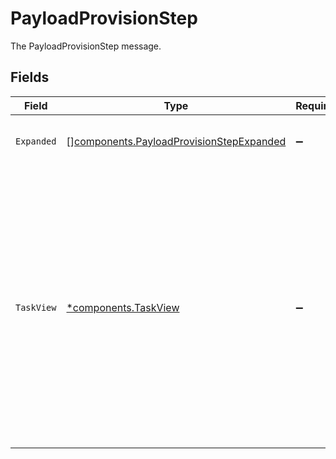 # PayloadProvisionStep

The PayloadProvisionStep message.


## Fields

| Field                                                                                                                                                                                            | Type                                                                                                                                                                                             | Required                                                                                                                                                                                         | Description                                                                                                                                                                                      |
| ------------------------------------------------------------------------------------------------------------------------------------------------------------------------------------------------ | ------------------------------------------------------------------------------------------------------------------------------------------------------------------------------------------------ | ------------------------------------------------------------------------------------------------------------------------------------------------------------------------------------------------ | ------------------------------------------------------------------------------------------------------------------------------------------------------------------------------------------------ |
| `Expanded`                                                                                                                                                                                       | [][components.PayloadProvisionStepExpanded](../../models/components/payloadprovisionstepexpanded.md)                                                                                             | :heavy_minus_sign:                                                                                                                                                                               | List of serialized related objects.                                                                                                                                                              |
| `TaskView`                                                                                                                                                                                       | [*components.TaskView](../../models/components/taskview.md)                                                                                                                                      | :heavy_minus_sign:                                                                                                                                                                               | Contains a task and JSONPATH expressions that describe where in the expanded array related objects are located. This view can be used to display a fully-detailed dashboard of task information. |